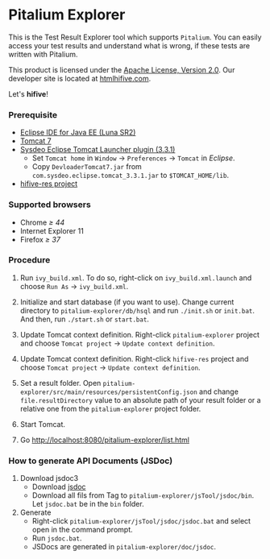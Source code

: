 Pitalium Explorer
========
This is the Test Result Explorer tool which supports `Pitalium`. You
can easily access your test results and understand what is wrong, if these tests
are written with Pitalium.

This product is licensed under the [Apache License, Version 2.0][license].
Our developer site is located at [htmlhifive.com][].

Let's **hifive**!

[license]: http://www.apache.org/licenses/LICENSE-2.0
[htmlhifive.com]: http://www.htmlhifive.com
<!--
![screenshot 1](https://hifive-snu.github.io/pitalium-explorer/img0.png)

![screenshot 2](https://hifive-snu.github.io/pitalium-explorer/img1.png)
-->
### Prerequisite
* [Eclipse IDE for Java EE (Luna SR2)][ide]
* [Tomcat 7][tomcat]
* [Sysdeo Eclipse Tomcat Launcher plugin (3.3.1)][plugin]
  * Set `Tomcat home` in `Window` → `Preferences` → `Tomcat` in *Eclipse*.
  * Copy `DevloaderTomcat7.jar` from `com.sysdeo.eclipse.tomcat_3.3.1.jar` to
    `$TOMCAT_HOME/lib`.
* [hifive-res project][hifive-res]

[ide]: https://eclipse.org/downloads/packages/release/Luna/SR2
[tomcat]: http://tomcat.apache.org/download-70.cgi
[plugin]: http://www.eclipsetotale.com/tomcatPlugin.html
[hifive-res]:https://github.com/hifive/hifive-res.git

### Supported browsers
* Chrome *≥ 44*
* Internet Explorer 11
* Firefox *≥ 37*

### Procedure
1.  Run `ivy_build.xml`. To do so, right-click on `ivy_build.xml.launch` and
    choose `Run As` → `ivy_build.xml`.

2.  Initialize and start database (if you want to use). Change current directory to
    `pitalium-explorer/db/hsql` and run `./init.sh` or `init.bat`.
    And then, run `./start.sh` or `start.bat`.

3.  Update Tomcat context definition. Right-click `pitalium-explorer`
    project and choose `Tomcat project` → `Update context definition`.

4.  Update Tomcat context definition. Right-click `hifive-res`
    project and choose `Tomcat project` → `Update context definition`.

5. Set a result folder. Open `pitalium-explorer/src/main/resources/persistentConfig.json` and change `file.resultDirectory` value to an absolute path of your result folder or a relative one from the `pitalium-explorer` project folder.

6.  Start Tomcat.

7.  Go [http://localhost:8080/pitalium-explorer/list.html][url-list]

[url-list]: http://localhost:8080/pitalium-explorer/list.html

### How to generate API Documents (JSDoc)
1.  Download jsdoc3
    - Download [jsdoc](https://github.com/jsdoc3/jsdoc)
    - Download all fils from Tag to `pitalium-explorer/jsTool/jsdoc/bin`. Let
      `jsdoc.bat` be in the `bin` folder.
2.  Generate
    - Right-click `pitalium-explorer/jsTool/jsdoc/jsdoc.bat` and select open
      in the command prompt.
    - Run `jsdoc.bat`.
    - JSDocs are generated in `pitalium-explorer/doc/jsdoc`.
